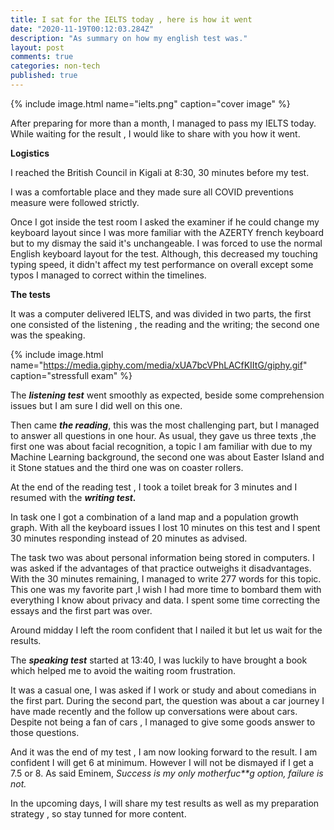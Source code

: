 ```yaml
---
title: I sat for the IELTS today , here is how it went 
date: "2020-11-19T00:12:03.284Z"
description: "As summary on how my english test was."
layout: post
comments: true
categories: non-tech
published: true
---
```


{% include image.html name="ielts.png" caption="cover image" %}

After preparing for more than a month, I managed to pass my IELTS today. While waiting for the result , I would like to share with you how it went. 

**Logistics** 

I reached the British Council in Kigali at 8:30, 30 minutes before my test. 

I was  a comfortable place and they made sure all COVID preventions measure were followed strictly. 

Once I got inside the test room I asked the examiner if he could change my keyboard layout since I was more familiar with the AZERTY french keyboard but to my dismay the said it's unchangeable. I was forced to use the normal English keyboard layout for the test. Although, this decreased my touching typing speed, it didn't affect my test performance on overall except some typos I managed to correct within the timelines.

**The tests**

It was a computer delivered IELTS, and was divided in two parts, the first one consisted of the listening , the reading and the writing; the second one was the speaking. 

{% include image.html name="https://media.giphy.com/media/xUA7bcVPhLACfKIItG/giphy.gif" caption="stressfull exam" %}


The _**listening test**_ went smoothly as expected, beside some comprehension issues but I am sure I did well on this one. 

Then came _**the reading**_, this was the most challenging part, but I managed to answer all questions in one hour. As usual, they gave us three texts ,the first one was about facial recognition, a topic I am familiar with due to my Machine Learning background, the second one was about Easter Island and it Stone statues and the third one was on coaster rollers.

At the end of the reading test , I took a toilet break for  3 minutes  and I resumed with the _**writing test.**_

In task one I got a combination of a land map and a population growth graph. With all the keyboard issues I lost 10 minutes on this test and I spent 30 minutes responding instead of 20 minutes as advised.

The task two was about personal information being stored in computers. I was asked if the advantages of that practice outweighs it disadvantages. With the 30 minutes remaining, I managed to write 277 words for this topic. This one was my favorite part ,I wish I  had  more time to bombard them with everything I know about privacy and data.  I spent some time correcting the essays and the first part was over. 

Around midday I left the room confident that I nailed it but let us wait for the results. 

The _**speaking test**_ started at 13:40, I was luckily to have brought a book which helped me to avoid the waiting room frustration. 

It was a casual one, I was asked if I work or study and about comedians in the first part. During the second part, the question was about a car journey I have made recently and the follow up conversations were about cars. Despite not being a fan of cars , I managed to give some goods answer to those questions. 


And it was the end of my test , I am now looking forward to the result. I am confident I will get  6 at minimum. However I will not be dismayed if I get a 7.5 or 8. As said Eminem, _Success is my only motherfuc\*\*g option, failure is not._

In the upcoming days, I will share my test results as well as my preparation strategy , so stay tunned for more content. 

